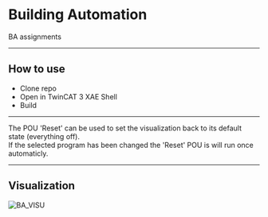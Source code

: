 # Building Automation
BA assignments

***

## How to use

* Clone repo
* Open in TwinCAT 3 XAE Shell
* Build

***

The POU 'Reset' can be used to set the visualization back to its default state (everything off).  
If the selected program has been changed the 'Reset' POU is will run once automaticly.

***

## Visualization
![BA_VISU](https://user-images.githubusercontent.com/10868197/231106479-47c8c7e9-82b5-45ba-a257-ea5dac176975.png)
